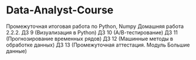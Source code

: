 # Data-Analyst-Course
Промежуточная итоговая работа по Python, Numpy
Домашняя работа 2.2.2.
ДЗ 9 (Визуализация в Python)
ДЗ 10 (А/В-тестирование)
ДЗ 11 (Прогнозирование временных рядов)
ДЗ 12 (Машинные методы в обработке данных)
ДЗ 13 (Промежуточная аттестация. Модуль Большие данные)
